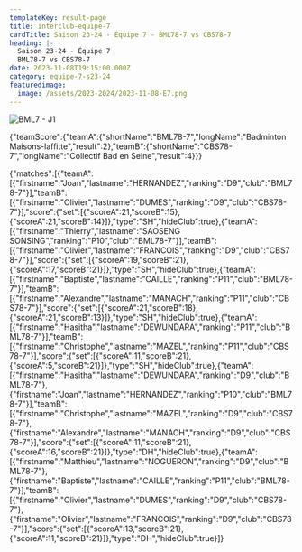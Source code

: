 ```yaml
---
templateKey: result-page
title: interclub-equipe-7
cardTitle: Saison 23-24 - Équipe 7 - BML78-7 vs CBS78-7 
heading: |-
  Saison 23-24 - Équipe 7
  BML78-7 vs CBS78-7
date: 2023-11-08T19:15:00.000Z
category: equipe-7-s23-24
featuredimage:
  image: /assets/2023-2024/2023-11-08-E7.png
---
```

![](/assets/2023-2024/2023-11-08-E7.png "BML7 - J1")

<teamscoreboard>{"teamScore":{"teamA":{"shortName":"BML78-7","longName":"Badminton Maisons-laffitte","result":2},"teamB":{"shortName":"CBS78-7","longName":"Collectif Bad en Seine","result":4}}}</teamscoreboard>

<scoreboard>{"matches":[{"teamA":[{"firstname":"Joan","lastname":"HERNANDEZ","ranking":"D9","club":"BML78-7"}],"teamB":[{"firstname":"Olivier","lastname":"DUMES","ranking":"D9","club":"CBS78-7"}],"score":{"set":[{"scoreA":21,"scoreB":15},{"scoreA":21,"scoreB":14}]},"type":"SH","hideClub":true},{"teamA":[{"firstname":"Thierry","lastname":"SAOSENG SONSING","ranking":"P10","club":"BML78-7"}],"teamB":[{"firstname":"Olivier","lastname":"FRANCOIS","ranking":"D9","club":"CBS78-7"}],"score":{"set":[{"scoreA":19,"scoreB":21},{"scoreA":17,"scoreB":21}]},"type":"SH","hideClub":true},{"teamA":[{"firstname":"Baptiste","lastname":"CAILLE","ranking":"P11","club":"BML78-7"}],"teamB":[{"firstname":"Alexandre","lastname":"MANACH","ranking":"P11","club":"CBS78-7"}],"score":{"set":[{"scoreA":21,"scoreB":18},{"scoreA":21,"scoreB":13}]},"type":"SH","hideClub":true},{"teamA":[{"firstname":"Hasitha","lastname":"DEWUNDARA","ranking":"P11","club":"BML78-7"}],"teamB":[{"firstname":"Christophe","lastname":"MAZEL","ranking":"P11","club":"CBS78-7"}],"score":{"set":[{"scoreA":11,"scoreB":21},{"scoreA":5,"scoreB":21}]},"type":"SH","hideClub":true},{"teamA":[{"firstname":"Hasitha","lastname":"DEWUNDARA","ranking":"D9","club":"BML78-7"},{"firstname":"Joan","lastname":"HERNANDEZ","ranking":"P10","club":"BML78-7"}],"teamB":[{"firstname":"Christophe","lastname":"MAZEL","ranking":"D9","club":"CBS78-7"},{"firstname":"Alexandre","lastname":"MANACH","ranking":"D9","club":"CBS78-7"}],"score":{"set":[{"scoreA":11,"scoreB":21},{"scoreA":16,"scoreB":21}]},"type":"DH","hideClub":true},{"teamA":[{"firstname":"Matthieu","lastname":"NOGUERON","ranking":"D9","club":"BML78-7"},{"firstname":"Baptiste","lastname":"CAILLE","ranking":"P11","club":"BML78-7"}],"teamB":[{"firstname":"Olivier","lastname":"DUMES","ranking":"D9","club":"CBS78-7"},{"firstname":"Olivier","lastname":"FRANCOIS","ranking":"D9","club":"CBS78-7"}],"score":{"set":[{"scoreA":13,"scoreB":21},{"scoreA":11,"scoreB":21}]},"type":"DH","hideClub":true}]}</scoreboard>